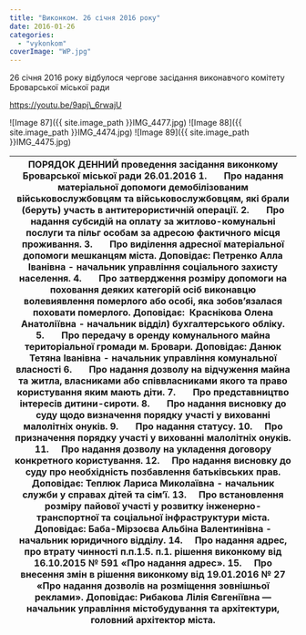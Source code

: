 ```yaml
---
title: "Виконком. 26 січня 2016 року"
date: 2016-01-26
categories: 
  - "vykonkom"
coverImage: "WP.jpg"
---
```


26 січня 2016 року відбулося чергове засідання виконавчого комітету Броварської міської ради

<!--more-->

https://youtu.be/9apj\_6rwajU

\![Image 87]({{ site.image_path }}IMG_4477.jpg)
![Image 88]({{ site.image_path }}IMG_4474.jpg)
![Image 89]({{ site.image_path }}IMG_4475.jpg)

|   ПОРЯДОК ДЕННИЙ  проведення засідання виконкому Броварської міської ради  26.01.2016  1.       Про надання матеріальної допомоги демобілізованим військовослужбовцям та військовослужбовцям, які брали (беруть) участь в антитерористичній операції.  2.       Про надання субсидій на оплату за житлово-комунальні послуги та пільг особам за адресою фактичного місця проживання.  3.       Про виділення адресної матеріальної допомоги мешканцям міста.  Доповідає: Петренко Алла Іванівна - начальник управління соціального захисту населення.  4.       Про затвердження розміру допомоги на поховання деяких категорій осіб виконавцю волевиявлення померлого або особі, яка зобов’язалася поховати померлого.  Доповідає:  Краснікова Олена Анатоліївна - начальник відділ)  бухгалтерського обліку.  5.       Про передачу в оренду комунального майна територіальної громади м. Бровари.  Доповідає: Данюк Тетяна Іванівна - начальник управління комунальної власності  6.       Про надання дозволу на відчуження майна та житла, власниками або співвласниками якого та право користування яким мають діти.  7.       Про представництво інтересів дитини-сироти.  8.       Про надання висновку до суду щодо визначення порядку участі у вихованні малолітніх онуків.  9.       Про надання статусу.  10.     Про призначення порядку участі у вихованні малолітніх онуків.  11.     Про надання дозволу на укладення договору конкретного користування.  12.     Про надання висновку до суду про необхідність позбавлення батьківських прав.  Доповідає: Теплюк Лариса Миколаївна - начальник служби у справах дітей та сім’ї.  13.     Про встановлення розміру пайової участі у розвитку інженерно- транспортної та соціальної інфраструктури міста.  Доповідає: Баба-Мірзоєва Альбіна Валентинівна - начальник юридичного відділу.  14.     Про надання адрес, про втрату чинності п.п.1.5. п.1. рішення виконкому від 16.10.2015 № 591 «Про надання адрес».  15.     Про внесення змін в рішення виконкому від 19.01.2016 № 27 «Про надання дозволів на розміщення зовнішньої реклами».  Доповідає: Рибакова Лілія Євгеніївна — начальник управління містобудування та архітектури, головний архітектор міста. |
| --- |
